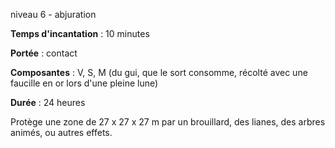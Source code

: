 niveau 6 - abjuration

**Temps d'incantation** : 10 minutes

**Portée** : contact

**Composantes** : V, S, M (du gui, que le sort consomme, récolté avec une faucille en or lors d'une pleine lune)

**Durée** : 24 heures

Protège une zone de 27 x 27 x 27 m par un brouillard, des lianes, des arbres animés, ou autres effets.